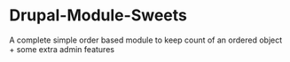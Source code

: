 # Drupal-Module-Sweets

A complete simple order based module to keep count of an ordered object + some extra admin features
